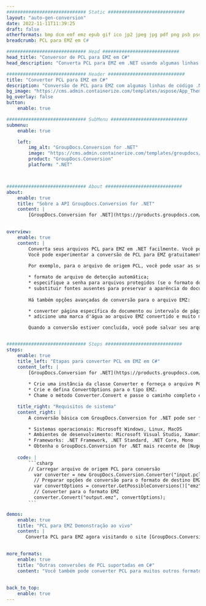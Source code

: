 ```yaml
---
############################# Static ############################
layout: "auto-gen-conversion"
date: 2022-11-11T11:39:25
draft: false
otherformats: bmp dcm emf emz epub gif ico jp2 jpeg jpg pdf png psb psd svg svgz tex tga tif tiff webp wmf wmz xps
breadcrumb: PCL para EMZ em C#

############################# Head ############################
head_title: "Conversor de PCL para EMZ em C#"
head_description: "Converta PCL para EMZ em .NET usando algumas linhas de código. Use a API de conversão de documentos do GroupDocs para converter mais de 160 formatos de arquivo."

############################# Header ############################
title: "Converter PCL para EMZ em C#"
description: "Conversão de PCL para EMZ com algumas linhas de código .NET"
bg_image: "https://cms.admin.containerize.com/templates/aspose/App_Themes/V3/images/bg/header1.png"
bg_overlay: false
button:
    enable: true

############################# SubMenu ############################
submenu:
    enable: true

    left:
        img_alt: "GroupDocs.Conversion for .NET"
        image: "https://cms.admin.containerize.com/templates/groupdocs/images/product-logos/90x90-noborder/groupdocs-conversion-net.png"
        product: "GroupDocs.Conversion"
        platform: ".NET"



############################# About ############################
about:
    enable: true
    title: "Sobre a API GroupDocs.Conversion for .NET"
    content: |
        [GroupDocs.Conversion for .NET](https://products.groupdocs.com/conversion/net/) pode ser usado para converter Microsoft Word, Excel, PowerPoint, PDF, Visio e outros formatos. GroupDocs.Conversion é uma API independente que é adequada para sistemas internos e de back-end onde é necessário alto desempenho. Não depende de nenhum software como Microsoft ou Open Office.
    

overview:
    enable: true
    content: |
        Converta seus arquivos PCL para EMZ em .NET facilmente. Você pode usar apenas algumas linhas de código C# em qualquer plataforma de sua escolha, como - Windows, Linux, macOS.
        Você pode experimentar a conversão de PCL para EMZ gratuitamente e avaliar a qualidade dos resultados da conversão. Juntamente com cenários de conversão de arquivo simples, você pode tentar opções mais avançadas para carregar o arquivo de origem PCL e para salvar o resultado de saída EMZ. 
        
        Por exemplo, para o arquivo de origem PCL, você pode usar as seguintes opções de carregamento:

        * formato de arquivo de detecção automática;
        * especifique a senha para arquivos protegidos (se o formato de arquivo suportar);
        * substituir fontes ausentes para preservar a aparência do documento.
        
        Há também opções avançadas de conversão para o arquivo EMZ:

        * converter página específica do documento ou intervalo de páginas;
        * adicione uma marca d'água ao arquivo EMZ convertido e muito mais.

        Quando a conversão estiver concluída, você pode salvar seu arquivo EMZ no caminho do arquivo local ou em qualquer armazenamento de terceiros, como FTP, Amazon S3, Google Drive, Dropbox etc. Observe - para converter PCL para {{ TO}} não há necessidade de nenhum software adicional instalado - como MS Office, Open Office, Adobe Acrobat Reader etc.


############################# Steps ############################
steps:
    enable: true
    title_left: "Etapas para converter PCL em EMZ em C#"
    content_left: |
        [GroupDocs.Conversion for .NET](https://products.groupdocs.com/conversion/net/) torna mais fácil para os desenvolvedores converter um arquivo PCL para EMZ com algumas linhas de código.
        
        * Crie uma instância da classe Converter e forneça o arquivo PCL com o caminho completo
        * Crie e defina ConvertOptions para o tipo EMZ.
        * Chame o método Converter.Convert e passe o caminho completo e o formato (EMZ) como parâmetro

    title_right: "Requisitos de sistema"
    content_right: |
        A conversão básica com GroupDocs.Conversion for .NET pode ser feita em apenas algumas etapas simples. Nossas APIs são suportadas em todas as principais plataformas e sistemas operacionais. Antes de executar o código abaixo, certifique-se de ter os seguintes pré-requisitos instalados em seu sistema.

        * Sistemas operacionais: Microsoft Windows, Linux, MacOS
        * Ambientes de desenvolvimento: Microsoft Visual Studio, Xamarin, MonoDevelop
        * Frameworks: .NET Framework, .NET Standard, .NET Core, Mono
        * Obtenha o GroupDocs.Conversion for .NET mais recente de [Nuget](https://www.nuget.org/packages/groupdocs.conversion)
         
    code: |
        ```csharp    
        // Carregar arquivo de origem PCL para conversão
          var converter = new GroupDocs.Conversion.Converter("input.pcl");
          // Preparar opções de conversão para o formato de destino EMZ
          var convertOptions = converter.GetPossibleConversions()["emz"].ConvertOptions;
          // Converter para o formato EMZ
          converter.Convert("output.emz", convertOptions);
        ```

demos:
    enable: true
    title: "PCL para EMZ Demonstração ao vivo"
    content: |
       Converta PCL para EMZ agora visitando o site [GroupDocs.Conversion App](https://products.groupdocs.app/conversion/family). A demonstração online tem as seguintes vantagens
          

more_formats:
    enable: true
    title: "Outras conversões de PCL suportadas em C#"
    content: "Você também pode converter PCL para muitos outros formatos de arquivo. Por favor, veja a lista abaixo."
       
       
back_to_top:
    enable: true
---
```


